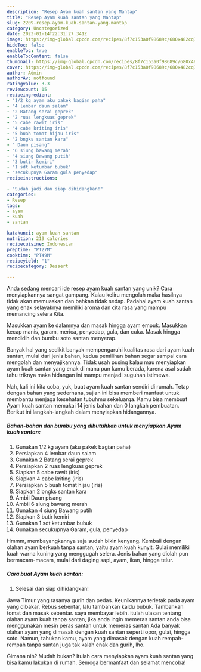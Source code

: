 ```yaml
---
description: "Resep Ayam kuah santan yang Mantap"
title: "Resep Ayam kuah santan yang Mantap"
slug: 2209-resep-ayam-kuah-santan-yang-mantap
category: Uncategorized
date: 2023-01-14T22:31:27.341Z
image: https://img-global.cpcdn.com/recipes/8f7c153a0f98689c/680x482cq70/ayam-kuah-santan-foto-resep-utama.jpg
hideToc: false
enableToc: true
enableTocContent: false
thumbnail: https://img-global.cpcdn.com/recipes/8f7c153a0f98689c/680x482cq70/ayam-kuah-santan-foto-resep-utama.jpg
cover: https://img-global.cpcdn.com/recipes/8f7c153a0f98689c/680x482cq70/ayam-kuah-santan-foto-resep-utama.jpg
author: Admin
authorAv: notfound
ratingvalue: 3.3
reviewcount: 15
recipeingredient:
- "1/2 kg ayam aku pakek bagian paha"
- "4 lembar daun salam"
- "2 Batang serai geprek"
- "2 ruas lengkuas geprek"
- "5 cabe rawit iris"
- "4 cabe kriting iris"
- "5 buah tomat hijau iris"
- "2 bngks santan kara"
- " Daun pisang"
- "6 siung bawang merah"
- "4 siung Bawang putih"
- "3 butir kemiri"
- "1 sdt ketumbar bubuk"
- "secukupnya Garam gula penyedap"
recipeinstructions:

- "Sudah jadi dan siap dihidangkan!"
categories:
- Resep
tags:
- ayam
- kuah
- santan

katakunci: ayam kuah santan 
nutrition: 219 calories
recipecuisine: Indonesian
preptime: "PT27M"
cooktime: "PT49M"
recipeyield: "1"
recipecategory: Dessert

---
```





Anda sedang mencari ide resep ayam kuah santan yang unik? Cara menyiapkannya sangat gampang. Kalau keliru mengolah maka hasilnya tidak akan memuaskan dan bahkan tidak sedap. Padahal ayam kuah santan yang enak selayaknya memiliki aroma dan cita rasa yang mampu memancing selera Kita.





Masukkan ayam ke dalamnya dan masak hingga ayam empuk. Masukkan kecap manis, garam, merica, penyedap, gula, dan cuka. Masak hingga mendidih dan bumbu soto santan menyerap.

Banyak hal yang sedikit banyak mempengaruhi kualitas rasa dari ayam kuah santan, mulai dari jenis bahan, kedua pemilihan bahan segar sampai cara mengolah dan menyajikannya. Tidak usah pusing kalau mau menyiapkan ayam kuah santan yang enak di mana pun kamu berada, karena asal sudah tahu triknya maka hidangan ini mampu menjadi suguhan istimewa.






Nah, kali ini kita coba, yuk, buat ayam kuah santan sendiri di rumah. Tetap dengan bahan yang sederhana, sajian ini bisa memberi manfaat untuk membantu menjaga kesehatan tubuhmu sekeluarga. Kamu bisa membuat Ayam kuah santan memakai 14 jenis bahan dan 0 langkah pembuatan. Berikut ini langkah-langkah dalam menyiapkan hidangannya.

<!--inarticleads1-->

##### Bahan-bahan dan bumbu yang dibutuhkan untuk menyiapkan Ayam kuah santan:

1. Gunakan 1/2 kg ayam (aku pakek bagian paha)
1. Persiapkan 4 lembar daun salam
1. Gunakan 2 Batang serai geprek
1. Persiapkan 2 ruas lengkuas geprek
1. Siapkan 5 cabe rawit (iris)
1. Siapkan 4 cabe kriting (iris)
1. Persiapkan 5 buah tomat hijau (iris)
1. Siapkan 2 bngks santan kara
1. Ambil  Daun pisang
1. Ambil 6 siung bawang merah
1. Gunakan 4 siung Bawang putih
1. Siapkan 3 butir kemiri
1. Gunakan 1 sdt ketumbar bubuk
1. Gunakan secukupnya Garam, gula, penyedap


Hmmm, membayangkannya saja sudah bikin kenyang. Kembali dengan olahan ayam berkuah tanpa santan, yaitu ayam kuah kunyit. Gulai memiliki kuah warna kuning yang menggugah selera. Jenis bahan yang diolah pun bermacam-macam, mulai dari daging sapi, ayam, ikan, hingga telur. 

<!--inarticleads2-->

##### Cara buat Ayam kuah santan:


1. Selesai dan siap dihidangkan!

Jawa Timur yang rasanya gurih dan pedas. Keunikannya terletak pada ayam yang dibakar. Rebus sebentar, lalu tambahkan kaldu bubuk. Tambahkan tomat dan masak sebentar. saya membayar lebih. itulah ulasan tentang olahan ayam kuah tanpa santan, jika anda ingin memeras santan anda bisa menggunakan mesin peras santan untuk memeras santan Ada banyak olahan ayam yang dimasak dengan kuah santan seperti opor, gulai, hingga soto. Namun, tahukan kamu, ayam yang dimasak dengan kuah rempah-rempah tanpa santan juga tak kalah enak dan gurih, lho. 

Gimana nih? Mudah bukan? Itulah cara menyiapkan ayam kuah santan yang bisa kamu lakukan di rumah. Semoga bermanfaat dan selamat mencoba!
